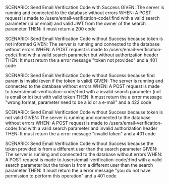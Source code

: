 SCENARIO: Send Email Verification Code with Success
GIVEN: The server is running and connected to the database without errors
WHEN: A POST request is made to /users/email-verification-code/:find with a valid search parameter (id or email) and valid JWT from the owner of the search parameter
THEN: It must return a 200 code

SCENARIO: Send Email Verification Code without Success because token is not informed
GIVEN: The server is running and connected to the database without errors
WHEN: A POST request is made to /users/email-verification-code/:find with a valid search parameter but without authorization header
THEN: It must return the a error message "token not provided" and a 401 code

SCENARIO: Send Email Verification Code without Success because find param is invalid (even if the token is valid)
GIVEN: The server is running and connected to the database without errors
WHEN: A POST request is made to /users/email-verification-code/:find with a invalid search parameter (not is email or id) but with valid token
THEN: It must return the a error message "wrong format, parameter need to be a id or a e-mail" and a 422 code

SCENARIO: Send Email Verification Code without Success because token is not valid
GIVEN: The server is running and connected to the database without errors
WHEN: A POST request is made to /users/email-verification-code/:find with a valid search parameter and invalid authorization header
THEN: It must return the a error message "invalid token" and a 401 code

SCENARIO: Send Email Verification Code without Success because the token provided is from a different user than the search parameter
GIVEN: The server is running and connected to the database without errors
WHEN: A POST request is made to /users/email-verification-code/:find with a valid search parameter but the token is from a different user than the search parameter
THEN: It must return the a error message "you do not have permission to perform this operation" and a 401 code
